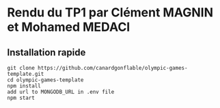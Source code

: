 # Rendu du TP1 par Clément MAGNIN et Mohamed MEDACI

## Installation rapide

```shell
git clone https://github.com/canardgonflable/olympic-games-template.git
cd olympic-games-template
npm install
add url to MONGODB_URL in .env file
npm start

```